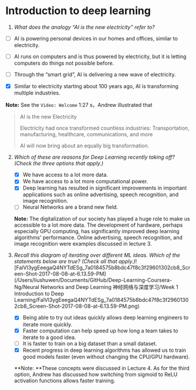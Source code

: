 # Introduction to deep learning

1. *What does the analogy “AI is the new electricity” refer to?*

  - [ ] AI is powering personal devices in our homes and offices, similar to electricity.

  - [ ] AI runs on computers and is thus powered by electricity, but it is letting computers do things not possible before.

  - [ ] Through the “smart grid”, AI is delivering a new wave of electricity.

  - [x] Similar to electricity starting about 100 years ago, AI is transforming multiple industries.

  **Note:** See the `Video: Welcome` 1:27 s，Andrew illustrated that

  > AI is the new Electricity
  >
  > Electricity had once transformed countless industries: Transportation, manufacturing, healthcare, communications, and more
  >
  > AI will now bring about an equally big transformation.

2. *Which of these are reasons for Deep Learning recently taking off? (Check the three options that apply.)*

   - [x] We have access to a lot more data.
   - [x] We have access to a lot more computational power.
   - [x] Deep learning has resulted in significant improvements in important applications such as online advertising, speech recognition, and image recognition.
   - [ ] Neural Networks are a brand new field.

   **Note:** The digitalization of our society has played a huge role to make us accessible to a lot more data. The development of hardware, perhaps especially GPU computing, has significantly improved deep learning algorithms' performance. Online advertising, speech recognition, and image recognition were examples discussed in lecture 3.

3. *Recall this diagram of iterating over different ML ideas. Which of the statements below are true? (Check all that apply.)*![FalVl3ygEeegaQ4NYTdESg_7a0184575b8bdc47f8c3f29601302cb8_Screen-Shot-2017-08-08-at-6.13.59-PM](/Users/liushuwen/Documents/GitHub/Deep-Learning-Coursera-Ng/Neural Networks and Deep Learning 神经网络与深度学习/Week 1 Introduction to Deep Learning/FalVl3ygEeegaQ4NYTdESg_7a0184575b8bdc47f8c3f29601302cb8_Screen-Shot-2017-08-08-at-6.13.59-PM.png)

   - [x] Being able to try out ideas quickly allows deep learning engineers to iterate more quickly.
   - [x] Faster computation can help speed up how long a team takes to iterate to a good idea.
   - [ ] It is faster to train on a big dataset than a small dataset.
   - [x] Recent progress in deep learning algorithms has allowed us to train good models faster (even without changing the CPU/GPU hardware).

   **Note: **These concepts were discussed in Lecture 4. As for the third option, Andrew has discussed how switching from sigmoid to ReLU activation functions allows faster training.

